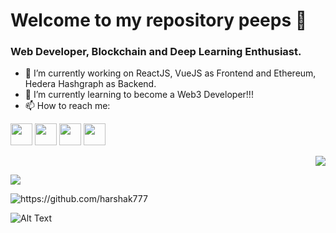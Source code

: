 # Welcome to my repository peeps 👋

<!--
**Harshak777/Harshak777** is a ✨ _special_ ✨ repository because its `README.md` (this file) appears on your GitHub profile.

- 🔭 I’m currently working on ...
- 🌱 I’m currently learning ...
- 👯 I’m looking to collaborate on ...
- 🤔 I’m looking for help with ...
- 💬 Ask me about ...
- 📫 How to reach me: ...
- 😄 Pronouns: ...
- ⚡ Fun fact: ...
-->
### Web Developer, Blockchain and Deep Learning Enthusiast.
- 🔭 I’m currently working on ReactJS, VueJS as Frontend and Ethereum, Hedera Hashgraph as Backend.
- 🌱 I’m currently learning to become a Web3 Developer!!!
- 📫 How to reach me:
<!--<p><a href="https://https:///"><img src="https://img.shields.io/badge/website-black.svg?style=for-the-badge&logo=jekyll&logoColor=white" height=35></a>-->
<a href="https://github.com/Harshak777"><img src="https://img.shields.io/badge/github-black.svg?&style=for-the-badge&logo=github&logoColor=whitee" height=35></a> 
<a href="https://linkedin.com/in/Harshakkrishnaa777"><img src="https://img.shields.io/badge/linkedin-black.svg?&style=for-the-badge&logo=linkedin&logoColor=white" height=35></a>
<a href="https://www.facebook.com/Harshakkrishnaak/"><img src="https://img.shields.io/badge/facebook-black.svg?style=for-the-badge&logo=facebook&logoColor=white" height=35></a>
<a href="https://telegram.me/harshak777"><img src="https://img.shields.io/badge/telegram-black.svg?style=for-the-badge&logo=telegram&logoColor=white" height=35></a>
</p>

<p>
 <p align="right">
<img align="center" src="https://github-readme-stats.vercel.app/api/top-langs/?username=harshak777&show_icons=true" />
  
![](https://komarev.com/ghpvc/?username=Harshak777&color=brightgreen&style=flat-square)

  </p>
  <p align="left">
<img src="https://github-readme-stats.vercel.app/api?username=harshak777&show_icons=true" alt="https://github.com/harshak777" /> 
 </p>
</p>

 
 ![Alt Text](https://github.com/Harshak777/Harshak777/blob/master/wp.gif)
